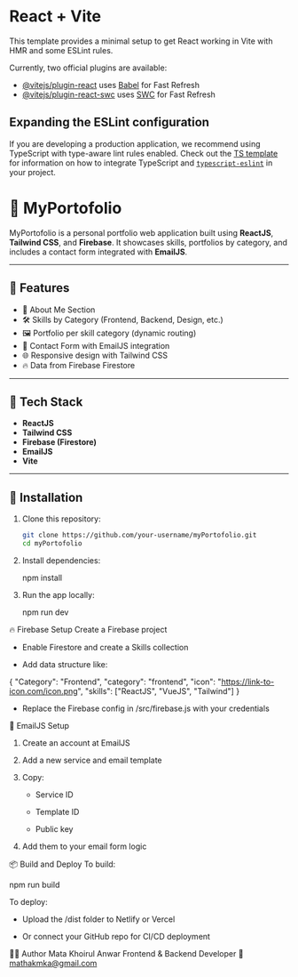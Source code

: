 # React + Vite

This template provides a minimal setup to get React working in Vite with HMR and some ESLint rules.

Currently, two official plugins are available:

- [@vitejs/plugin-react](https://github.com/vitejs/vite-plugin-react/blob/main/packages/plugin-react) uses [Babel](https://babeljs.io/) for Fast Refresh
- [@vitejs/plugin-react-swc](https://github.com/vitejs/vite-plugin-react/blob/main/packages/plugin-react-swc) uses [SWC](https://swc.rs/) for Fast Refresh

## Expanding the ESLint configuration

If you are developing a production application, we recommend using TypeScript with type-aware lint rules enabled. Check out the [TS template](https://github.com/vitejs/vite/tree/main/packages/create-vite/template-react-ts) for information on how to integrate TypeScript and [`typescript-eslint`](https://typescript-eslint.io) in your project.

# 💼 MyPortofolio

MyPortofolio is a personal portfolio web application built using **ReactJS**, **Tailwind CSS**, and **Firebase**. It showcases skills, portfolios by category, and includes a contact form integrated with **EmailJS**.

---

## 🔧 Features

- 🧠 About Me Section
- 🛠 Skills by Category (Frontend, Backend, Design, etc.)
- 🖼 Portfolio per skill category (dynamic routing)
- 📩 Contact Form with EmailJS integration
- 🌐 Responsive design with Tailwind CSS
- 🔥 Data from Firebase Firestore

---

## 🚀 Tech Stack

- **ReactJS**
- **Tailwind CSS**
- **Firebase (Firestore)**
- **EmailJS**
- **Vite**

---

## 🧪 Installation

1. Clone this repository:

   ```bash
   git clone https://github.com/your-username/myPortofolio.git
   cd myPortofolio
   ```

2. Install dependencies:

   npm install

3. Run the app locally:
   
   npm run dev  

🔥 Firebase Setup
Create a Firebase project

- Enable Firestore and create a Skills collection

- Add data structure like:

{
  "Category": "Frontend",
  "category": "frontend",
  "icon": "https://link-to-icon.com/icon.png",
  "skills": ["ReactJS", "VueJS", "Tailwind"]
}

- Replace the Firebase config in /src/firebase.js with your credentials

📧 EmailJS Setup
1. Create an account at EmailJS

2. Add a new service and email template

3. Copy:

    - Service ID

    - Template ID

    - Public key

4. Add them to your email form logic

📦 Build and Deploy
To build:

npm run build

To deploy:

- Upload the /dist folder to Netlify or Vercel

- Or connect your GitHub repo for CI/CD deployment

🙋‍♂️ Author
Mata Khoirul Anwar
Frontend & Backend Developer
📧 mathakmka@gmail.com
